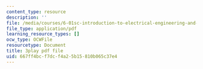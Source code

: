 ```yaml
---
content_type: resource
description: ''
file: /media/courses/6-01sc-introduction-to-electrical-engineering-and-computer-science-i-spring-2011/667ff4bcf7dcf4a25b15810b065c37e4_qGZy1CRoZdE.pdf
file_type: application/pdf
learning_resource_types: []
ocw_type: OCWFile
resourcetype: Document
title: 3play pdf file
uid: 667ff4bc-f7dc-f4a2-5b15-810b065c37e4
---
```

